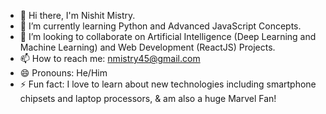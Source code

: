 - 👋 Hi there, I'm Nishit Mistry.
- 🌱 I’m currently learning Python and Advanced JavaScript Concepts.
- 👯 I’m looking to collaborate on Artificial Intelligence (Deep Learning and Machine Learning) and Web Development (ReactJS) Projects.
- 📫 How to reach me: nmistry45@gmail.com
- 😄 Pronouns: He/Him
- ⚡ Fun fact: I love to learn about new technologies including smartphone chipsets and laptop processors, & am also a huge Marvel Fan!

<!--
**nmistry45/nmistry45** is a ✨ _special_ ✨ repository because its `README.md` (this file) appears on your GitHub profile.

Here are some ideas to get you started:

- 🔭 I’m currently working on ...
- 🤔 I’m looking for help with ...
- 💬 Ask me about ...

-->
